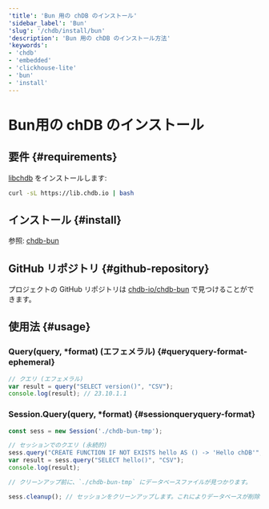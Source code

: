 ```yaml
---
'title': 'Bun 用の chDB のインストール'
'sidebar_label': 'Bun'
'slug': '/chdb/install/bun'
'description': 'Bun 用の chDB のインストール方法'
'keywords':
- 'chdb'
- 'embedded'
- 'clickhouse-lite'
- 'bun'
- 'install'
---
```





# Bun用の chDB のインストール

## 要件 {#requirements}

[libchdb](https://github.com/chdb-io/chdb) をインストールします:

```bash
curl -sL https://lib.chdb.io | bash
```

## インストール {#install}

参照: [chdb-bun](https://github.com/chdb-io/chdb-bun)

## GitHub リポジトリ {#github-repository}

プロジェクトの GitHub リポジトリは [chdb-io/chdb-bun](https://github.com/chdb-io/chdb-bun) で見つけることができます。

## 使用法 {#usage}

### Query(query, *format) (エフェメラル) {#queryquery-format-ephemeral}

```javascript
// クエリ (エフェメラル)
var result = query("SELECT version()", "CSV");
console.log(result); // 23.10.1.1
```

### Session.Query(query, *format) {#sessionqueryquery-format}

```javascript
const sess = new Session('./chdb-bun-tmp');

// セッションでのクエリ (永続的)
sess.query("CREATE FUNCTION IF NOT EXISTS hello AS () -> 'Hello chDB'", "CSV");
var result = sess.query("SELECT hello()", "CSV");
console.log(result);

// クリーンアップ前に、`./chdb-bun-tmp` にデータベースファイルが見つかります。

sess.cleanup(); // セッションをクリーンアップします。これによりデータベースが削除されます。
```
